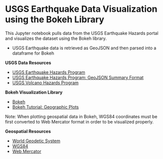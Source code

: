 # USGS Earthquake Data Visualization using the Bokeh Library

This Jupyter notebook pulls data from the USGS Earthquake Hazards portal and visualizes the dataset using the Bokeh library.

* USGS Earthquake data is retrieved as GeoJSON and then parsed into a dataframe for Bokeh

**USGS Data Resources**
* [USGS Earthquake Hazards Program](https://earthquake.usgs.gov/)
* [USGS Earthquake Hazards Program: GeoJSON Summary Format](https://earthquake.usgs.gov/earthquakes/feed/v1.0/geojson.php)
* [USGS Volcano Hazards Program](https://volcanoes.usgs.gov/observatories/hvo/hvo_earthquakes.html)

**Bokeh Visualization Library**
* [Bokeh](https://bokeh.pydata.org/en/latest/)
* [Bokeh Tutorial: Geographic Plots](https://hub.mybinder.org/user/bokeh-bokeh-notebooks-8dydb5oj/notebooks/tutorial/09%20-%20Geographic%20Plots.ipynb)

Note: When plotting geospatial data in Bokeh, WGS84 coordinates must be first converted to Web Mercator format in order to be visualized properly.

**Geospatial Resources**
* [World Geodetic System](https://en.wikipedia.org/wiki/World_Geodetic_System)
* [WGS84](https://wiki.gis.com/wiki/index.php/WGS84)
* [Web Mercator](https://en.wikipedia.org/wiki/Web_Mercator)
